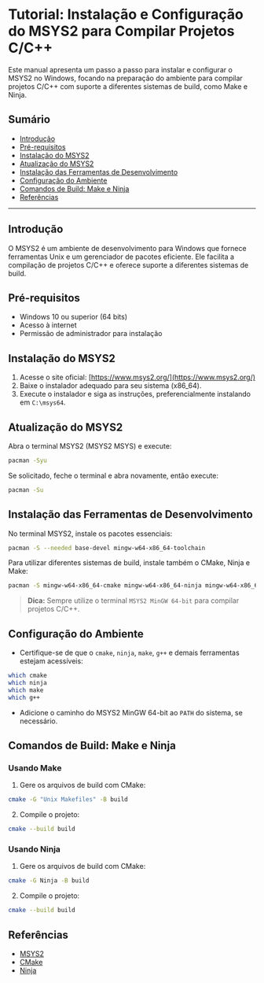 # Tutorial: Instalação e Configuração do MSYS2 para Compilar Projetos C/C++

Este manual apresenta um passo a passo para instalar e configurar o MSYS2 no Windows, focando na preparação do ambiente para compilar projetos C/C++ com suporte a diferentes sistemas de build, como Make e Ninja.

## Sumário

- [Introdução](#introdução)
- [Pré-requisitos](#pré-requisitos)
- [Instalação do MSYS2](#instalação-do-msys2)
- [Atualização do MSYS2](#atualização-do-msys2)
- [Instalação das Ferramentas de Desenvolvimento](#instalação-das-ferramentas-de-desenvolvimento)
- [Configuração do Ambiente](#configuração-do-ambiente)
- [Comandos de Build: Make e Ninja](#comandos-de-build-make-e-ninja)
- [Referências](#referências)

---

## Introdução

O MSYS2 é um ambiente de desenvolvimento para Windows que fornece ferramentas Unix e um gerenciador de pacotes eficiente. Ele facilita a compilação de projetos C/C++ e oferece suporte a diferentes sistemas de build.

## Pré-requisitos

- Windows 10 ou superior (64 bits)
- Acesso à internet
- Permissão de administrador para instalação

## Instalação do MSYS2

1. Acesse o site oficial: [https://www.msys2.org/](https://www.msys2.org/)
2. Baixe o instalador adequado para seu sistema (x86_64).
3. Execute o instalador e siga as instruções, preferencialmente instalando em `C:\msys64`.

## Atualização do MSYS2

Abra o terminal MSYS2 (MSYS2 MSYS) e execute:

```sh
pacman -Syu
```

Se solicitado, feche o terminal e abra novamente, então execute:

```sh
pacman -Su
```

## Instalação das Ferramentas de Desenvolvimento

No terminal MSYS2, instale os pacotes essenciais:

```sh
pacman -S --needed base-devel mingw-w64-x86_64-toolchain
```

Para utilizar diferentes sistemas de build, instale também o CMake, Ninja e Make:

```sh
pacman -S mingw-w64-x86_64-cmake mingw-w64-x86_64-ninja mingw-w64-x86_64-make
```

> **Dica:** Sempre utilize o terminal `MSYS2 MinGW 64-bit` para compilar projetos C/C++.

## Configuração do Ambiente

- Certifique-se de que o `cmake`, `ninja`, `make`, `g++` e demais ferramentas estejam acessíveis:

```sh
which cmake
which ninja
which make
which g++
```

- Adicione o caminho do MSYS2 MinGW 64-bit ao `PATH` do sistema, se necessário.

## Comandos de Build: Make e Ninja

### Usando Make

1. Gere os arquivos de build com CMake:

```sh
cmake -G "Unix Makefiles" -B build
```

2. Compile o projeto:

```sh
cmake --build build
```

### Usando Ninja

1. Gere os arquivos de build com CMake:

```sh
cmake -G Ninja -B build
```

2. Compile o projeto:

```sh
cmake --build build
```

## Referências

- [MSYS2](https://www.msys2.org/)
- [CMake](https://cmake.org/)
- [Ninja](https://ninja-build.org/)
